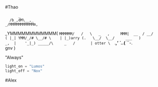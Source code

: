 #Thao

          _
      /b_,dM\__,_
    _/MMMMMMMMMMMm,
   _YMMMMMMMMMMMM(
  `MMMMMM/   /   \   _   ,    
   MMM|  __  / __/  ( |_|
   YMM/_/# \__/# \    | |_)arry
   (.   \__/  \__/     ___  
     )       _,  |    '_|_)
_____/\     _   /       | otter
    \  `._____,'
     `..___(__
              ``-.
                  \
              gnv  )

              
"Always"

```python
light_on = "Lumos"
light_off = "Nox"
```
<!-- 
.
⠄⠄⠄⠄⠄⠄⠄⠄⠄⣀⣠⣤⣴⣶⣶⣶⣶⣶⣤⣤⣀
⠄⠄⠄⠄⠄⢀⣠⣶⣿⣿⣿⣿⣿⣿⣿⣿⣿⣿⣿⣿⣿⣿⣷⣤⡀
⠄⠄⠄⢀⣴⣿⣿⣿⣿⣿⣿⣿⣿⣿⣿⣿⣿⣿⣿⣿⣿⣿⣿⣿⣷⣄
⠄⠄⢀⣾⣿⣿⣿⣿⣿⣿⡿⠛⠛⠛⠛⠛⠻⠿⢿⣿⣿⣿⣿⣿⣿⣿⡆
⠄⢀⣾⣿⣿⣿⣿⣿⣿⣿⡇⠄⠄⠄⠄⠄⠄⠄⠄⠄⠈⠉⠙⠛⠿⢿⡅
⠄⢸⣿⣿⣿⣿⣿⣿⣿⣿⡇⠄⠄⠄⠄⠄⠄⠄⠄⠄⠄⠄⠄⠄⠄⠈⢻⡄
⠄⢸⣿⣿⣿⣿⣿⣿⣿⣿⠃⠄⠄⠄⠄⠄⠄⠄⠄⠄⠄⠄⠄⠄⠄⠄⠈⢿⡆
⠄⢻⣿⣿⣿⣿⣿⣿⣿⠃⠄⠄⠄⠄⠄⠄⠄⠄⠄⠄⠄⠄⠄⠄⠄⠄⠄⢸⡇
⠄⢸⣿⣿⣿⣿⣿⣿⡇⠄⠄⠄⠄⠄⠄⠄⠄⠄⠄⠄⠄⠄⠄⠄⠄⠄⠄⢸⡇
⠄⠄⣿⣿⣿⣿⣿⣿⡇⠄⠄⠄⠄⠄⠄⢀⣀⣀⣀⠈⠄⠄⠄⢠⣤⣤⡄⠄⣿
⠄⠄⢹⣏⣤⣉⢻⣿⠁⠄⠄⠄⠄⠄⠄⠉⢹⣏⠙⠓⠄⠈⠉⢿⢠⣶⡀⠄⣿
⠄⠄⠸⣿⠁⢈⣧⡹⠄⠄⠄⠄⠄⠄⠄⠄⠄⠄⢀⠄⠄⠄⠄⢸⡄⠄⠄⠄⢹
⠄⠄⠄⢻⡄⠈⠿⠇⠄⣤⡀⠄⠄⠄⠄⠠⠐⠒⠋⠄⠄⠄⠄⠈⡇⠁⠄⠄⡼
⠄⠄⠄⠄⠻⣦⡀⠄⠄⢹⣿⣷⣄⠄⠄⠄⠄⠄⠄⠄⠄⠄⠄⠄⢷⠄⠄⣰⡇
⠄⠄⠄⠄⠄⢘⣿⠶⠒⢻⣿⣿⣿⣷⣦⡀⠄⠄⠄⣠⣼⣿⣶⣴⣾⣀⣰⡿
⠄⠄⠄⢀⣶⣿⣏⠄⠄⣿⣿⣿⣿⣿⣿⣿⣄⣴⣾⣿⣿⣿⣿⣿⣿⣿⣿
⠄⠄⢀⣼⣿⣿⣿⣧⡀⢻⣿⣿⣿⣿⣿⣿⣿⣿⣿⣿⣿⣿⣿⣿⣿⣿⣿⡇
⠄⠄⣼⣿⣿⣿⣿⣿⣷⣄⠙⣿⣿⣿⣿⣿⣿⣿⣿⣍⡀⣀⣤⣬⣿⣿⣿⠇
⣠⣾⣿⣿⣿⣿⣿⣿⣿⣿⣆⠈⠻⣿⣿⣿⣿⣿⣿⣿⣿⣿⣿⣿⣿⡿
⣿⣿⣿⣿⣿⣿⣿⣿⣿⣿⣿⣷⡄⠈⢿⣿⣿⣿⣿⣿⣿⣿⣿⣿⣿⣧
⣿⣿⣿⣿⣿⣿⣿⣿⣿⣿⣿⣿⣿⣦⡀⠛⠿⣿⣿⣿⣿⣿⣿⣿⣿⣿⣷⣄
⣿⣿⣿⣿⣿⣿⣿⣿⣿⣿⣿⣿⣿⣿⣷⣄⠄⠉⠙⠛⠛⢻⣿⣿⣿⣿⣿⣿⣧
⣿⣿⣿⣿⣿⣿⣿⣿⣿⣿⣿⣿⣿⣿⣿⣿⣷⣄⠄⠄⢠⣿⣿⣿⣿⣿⣿⣿⣿⣿
⣿⣿⣿⣿⣿⣿⣿⣿⣿⣿⣿⣿⣿⣿⣿⣿⣿⣿⣷⣶⣿⣿⣿⣿⣿⣿⣿⣿⣿⣿
⣿⣿⣿⣿⣿⣿⣿⣿⣿⣿⣿⣿⣿⣿⣿⣿⣿⣿⣿⣿⣿⣿⣿⣿⣿⣿⣿⣿⣿⣿
⣿⣿⣿⣿⣿⣿⣿⣿⣿⣿⣿⣿⣿⣿⣿⣿⣿⣿⣿⣿⣿⣿⣿⣿⣿⣿⣿⣿⣿⣿
⣿⣿⣿⣿⣿⣿⣿⣿⣿⣿⣿⣿⣿⣿⣿⣿⣿⣿⣿⣿⣿⣿⣿⣿⣿⣿⣿⣿⣿⣿⣧
⣿⣿⣿⣿⣿⣿⣿⣿⣿⣿⣿⣿⣿⣿⣿⣿⣿⣿⣿⣿⣿⣿⣿⣿⣿⣿⣿⣿⣿⣿⣿⣿
⣿⠄⣿⠄⣿⠄⠄⠄⣿⠄⣿⣿⠄⣿⠄⠄⠄⠄⣿⠄⠄⠄⣿⠄⣿⣿⠄⣿⠄⠄⠄⣿
⣿⠄⣿⠄⣿⣿⠄⣿⣿⠄⠄⣿⠄⣿⠄⣿⣿⠄⣿⠄⣿⣿⣿⠄⠄⣿⠄⣿⣿⠄⣿⣿
⣿⠄⣿⠄⣿⣿⠄⣿⣿⠄⣿⠄⠄⣿⠄⣿⣿⣿⣿⠄⠄⠄⣿⠄⣿⠄⠄⣿⣿⠄⣿⣿
⣿⠄⠄⠄⣿⣿⠄⣿⣿⠄⣿⣿⠄⣿⠄⣿⣿⠄⣿⠄⣿⣿⣿⠄⣿⣿⠄⣿⣿⠄⣿⣿
⣿⣿⠄⣿⣿⠄⠄⠄⣿⠄⣿⣿⠄⣿⠄⠄⠄⠄⣿⠄⠄⠄⣿⠄⣿⣿⠄⣿⣿⠄⣿⣿
⣿⣿⣿⣿⣿⣿⣿⣿⣿⣿⣿⣿⣿⣿⣿⣿⣿⣿⣿⣿⣿⣿⣿⣿⣿⣿⣿⣿⣿⣿⣿⣿
⣿⣿⣿⣿⣿⣿⣿⣿⣿⣿⣿⣿⣿⣿⣿⣿⣿⣿⣿⣿⣿⣿⣿⣿⣿⣿⣿⣿⣿⣿⣿⣿
⣿⣿⣿⣿⣿⣿⣿⣿⣿⠄⣿⠄⣿⠄⠄⠄⠄⣿⠄⣿⣿⠄⣿⣿⣿⣿⣿⣿⣿⣿⣿⣿
⣿⣿⣿⣿⣿⣿⣿⣿⣿⠄⣿⠄⣿⠄⣿⣿⠄⣿⠄⠄⣿⠄⣿⣿⣿⣿⣿⣿⣿⣿⣿⣿
⣿⣿⣿⣿⣿⣿⣿⣿⣿⠄⣿⠄⣿⠄⠄⠄⠄⣿⠄⣿⠄⠄⣿⣿⣿⣿⣿⣿⣿⣿⣿⣿
⣿⣿⣿⣿⣿⣿⣿⣿⣿⠄⠄⠄⣿⠄⣿⣿⠄⣿⠄⣿⣿⠄⣿⣿⣿⣿⣿⣿⣿⣿⣿⣿
⣿⣿⣿⣿⣿⣿⣿⣿⣿⣿⠄⣿⣿⠄⣿⣿⠄⣿⠄⣿⣿⠄⣿⣿⣿⣿⣿⣿⣿⣿⣿⣿
⣿⣿⣿⣿⣿⣿⣿⣿⣿⣿⣿⣿⣿⣿⣿⣿⣿⣿⣿⣿⣿⣿⣿⣿⣿⣿⣿⣿⣿⣿⣿⣿
⣿⣿⣿⣿⣿⣿⣿⣿⣿⣿⣿⣿⣿⣿⣿⣿⣿⣿⣿⣿⣿⣿⣿⣿⣿⣿⣿⣿⣿⣿⣿⣿
⣿⣿⣿⣿⣿⣿⠄⠄⠄⠄⣿⠄⠄⠄⠄⣿⠄⠄⠄⠄⣿⠄⣿⣿⠄⣿⣿⣿⣿⣿⣿⣿
⣿⣿⣿⣿⣿⣿⠄⣿⣿⣿⣿⠄⣿⣿⠄⣿⠄⣿⣿⣿⣿⠄⣿⣿⠄⣿⣿⣿⣿⣿⣿⣿
⣿⣿⣿⣿⣿⣿⠄⣿⠄⠄⣿⠄⣿⣿⠄⣿⠄⣿⠄⠄⣿⠄⠄⠄⠄⣿⣿⣿⣿⣿⣿⣿
⣿⣿⣿⣿⣿⣿⠄⣿⣿⠄⣿⠄⣿⣿⠄⣿⠄⣿⣿⠄⣿⠄⣿⣿⠄⣿⣿⣿⣿⣿⣿⣿
⣿⣿⣿⣿⣿⣿⠄⠄⠄⠄⣿⠄⠄⠄⠄⣿⠄⠄⠄⠄⣿⠄⣿⣿⠄⣿⣿⣿⣿⣿⣿⣿
⣿⣿⣿⣿⣿⣿⣿⣿⣿⣿⣿⣿⣿⣿⣿⣿⣿⣿⣿⣿⣿⣿⣿⣿⣿⣿⣿⣿⣿⣿⣿⣿ -->

#Alex
